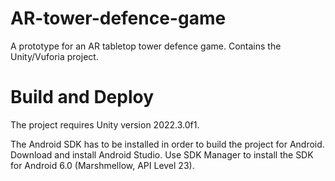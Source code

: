 # AR-tower-defence-game
A prototype for an AR tabletop tower defence game. Contains the Unity/Vuforia project.

# Build and Deploy
The project requires Unity version 2022.3.0f1.

The Android SDK has to be installed in order to build the project for Android. Download and install Android Studio. Use SDK Manager to install the SDK for Android 6.0 (Marshmellow, API Level 23).